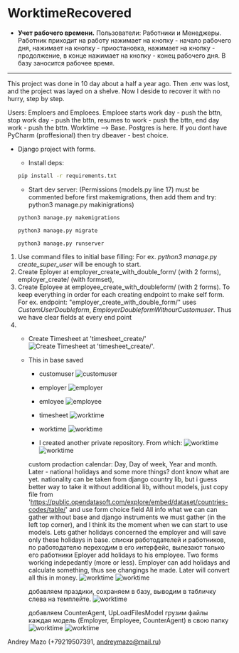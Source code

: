 # WorktimeRecovered
- **Учет рабочего времени.**
Пользователи: Работники и Менеджеры.
Работник приходит на работу нажимает на кнопку - начало рабочего дня, нажимает на кнопку - приостановка, нажимает на кнопку - продолжение, в конце нажимает на кнопку - конец рабочего дня. В базу заносится рабочее время.
____________________________
This project was done in 10 day about a half a year ago. Then .env was lost, and the project was layed on a shelve. Now I deside to recover it with no hurry, step by step.

Users: Emploers and Emploees. Emploee starts work day - push the bttn, stop work day - push the bttn, resumes to work - push the bttn, end day work - push the bttn. Worktime --> Base. Postgres is here. If you dont have PyCharm (proffesional) then try dbeaver - best choice.

- Django project with forms. 
    - Install deps:

    ```cmd
    pip install -r requirements.txt
    ```

    - Start dev server:
    (Permissions (models.py line 17) must be commented before first makemigrations, then add them and try: python3 manage.py makinigrations)

    ```cmd
    python3 manage.py makemigrations 
    ```

     ```cmd
    python3 manage.py migrate
    ```

    ```cmd
    python3 manage.py runserver
    ```



1. Use command files to initial base filling: For ex. _python3 manage.py create_super_user_ will be enough to start.
2. Create Eployer at employer_create_with_double_form/ (with 2 forms), employer_create/ (with formset), 
3. Create Eployee at employee_create_with_doubleform/ (with 2 forms).
To keep everything in order for each creating endpoint to make self form. For ex. endpoint: "employer_create_with_double_form/" uses _CustomUserDoubleform_, _EmployerDoubleformWithourCustomuser_. Thus we have clear fields at every end point
4.  - Create Timesheet at 'timesheet_create/'
    ![Create Timesheet at 'timesheet_create/'.](/media/Screenshot%20from%202024-02-14%2010-19-30.png)
    - This in base saved
        - customuser
        ![customuser](/media/Screenshot%20from%202024-02-14%2010-35-00.png)
        - employer
        ![employer](/media/Screenshot%20from%202024-02-14%2010-35-13.png)
        - emloyee
        ![employee](/media/Screenshot%20from%202024-02-13%2022-08-49.png)
        - timesheet
        ![worktime](/media/Screenshot%20from%202024-02-14%2010-19-55.png)
        - worktime
        ![worktime](/media/Screenshot%20from%202024-02-14%2010-20-40.png)

        - I created another private repository. From which:
        ![worktime](/media/Screenshot%20from%202024-03-04%2009-08-24.png)
        ![worktime](/media/Screenshot%20from%202024-03-05%2000-56-00.png)
        
        custom prodaction calendar: Day, Day of week, Year and month. Later - national holidays and some more things? dont know what are yet.
        nationality can be taken from django country lib, but i guess better way to take it without additional lib, without models, just copy file from 'https://public.opendatasoft.com/explore/embed/dataset/countries-codes/table/' and use form choice field
        All info what we can can gather without base and django instruments we must gather (in the left top corner), and I think its the moment when we can start to use models. Lets gather holidays concerned the employer and will save only these holidays in base. списки работодателей и работников, по работодателю переходим в его интерфейс, вылезают только его работники
        Eployer add holidays to his employee. Two forms working indepedantly (more or less). Employer can add holidays and calculate something, thus see changings he made. Later will convert all this in money.
        ![worktime](/media/Screenshot%20from%202024-03-06%2012-04-37.png)
        ![worktime](/media/Screenshot%20from%202024-03-06%2012-03-49.png)

        добавляем праздики, сохраняем в базу, выводим в табличку слева на темплейте.
        ![worktime](/media/Screenshot%20from%202024-03-06%2014-27-05.png)

        добавляем CounterAgent, UpLoadFilesModel грузим файлы каждая модель (Employer, Employee, CounterAgent) в свою папку
        ![worktime](/media/Screenshot%20from%202024-03-08%2010-45-33.png)
        ![worktime](/media/Screenshot%20from%202024-03-08%2010-46-11.png)


        
    

Andrey Mazo (+79219507391, andreymazo@mail.ru)